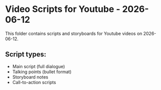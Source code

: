 # Video Scripts for Youtube - 2026-06-12

This folder contains scripts and storyboards for Youtube videos on 2026-06-12.

## Script types:
- Main script (full dialogue)
- Talking points (bullet format)
- Storyboard notes
- Call-to-action scripts

